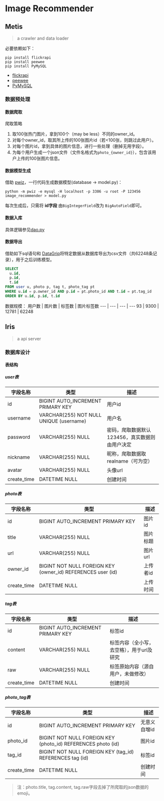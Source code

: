 # Image Recommender

## Metis

> a crawler and data loader

必要依赖如下：
```
pip install flickrapi
pip install peewee
pip install PyMySQL
```

- [flickrapi](https://stuvel.eu/flickrapi)
- [peewee](http://docs.peewee-orm.com/en/latest/)
- [PyMySQL](https://github.com/PyMySQL/PyMySQL)


### 数据预处理

#### 数据爬取

爬取策略
1. 取100张热门图片，拿到100个（may be less）不同的owner_id。
2. 对每个owner_id，取其所上传的100张图片id（若<100张，则跳过此用户）。
3. 对每个图片id，拿到具体的图片信息，进行一些处理（删掉无用字段）。
4. 为每个用户生成一个json文件（文件名格式为`photo_{owner_id}`），包含该用户上传的100张图片信息。


#### 数据模型生成

借助 [pwiz](http://docs.peewee-orm.com/en/latest/peewee/playhouse.html#pwiz)，一行代码生成数据模型(database -> model.py)：
```
python -m pwiz -e mysql -H localhost -p 3306 -u root -P 123456 image_recommender > model.py
```
每次生成后，只需将 **id字段** 由`BigIntegerField`改为 `BigAutoField`即可。


#### 数据入库

具体逻辑参见[dao.py](https://github.com/happylrd/image-recommender/blob/master/metis/db/dao.py)


#### 数据导出

借助如下sql语句和 [DataGrip](https://www.jetbrains.com/datagrip/?fromMenu)将特定数据从数据库导出为csv文件（共62248条记录），用于之后训练模型。

```sql
SELECT
  u.id,
  p.id,
  t.id
FROM user u, photo p, tag t, photo_tag pt
WHERE u.id = p.owner_id AND p.id = pt.photo_id AND t.id = pt.tag_id
ORDER BY u.id, p.id, t.id
```

数据规模：
用户数 | 图片数 | 标签数 | 图片标签数
--- | --- | --- | ---
93 | 9300 | 12781 | 62248


## Iris

> a api server


### 数据库设计

#### 表结构

##### user表

字段名称 | 类型 | 描述
--- | --- | ---
id | BIGINT AUTO_INCREMENT PRIMARY KEY | 用户id
username | VARCHAR(255) NOT NULL UNIQUE (username) | 用户名
password | VARCHAR(255) NULL | 密码，爬取数据默认123456，真实数据则由用户决定
nickname | VARCHAR(255) NULL | 昵称，爬取数据取realname（可为空）
avatar | VARCHAR(255) NULL | 头像url
create_time | DATETIME NULL | 创建时间

##### photo表

字段名称 | 类型 | 描述
--- | --- | ---
id | BIGINT AUTO_INCREMENT PRIMARY KEY | 图片id
title | VARCHAR(255) NULL | 图片标题
url | VARCHAR(255) NULL | 图片url
owner_id | BIGINT NOT NULL FOREIGN KEY (owner_id) REFERENCES user (id) | 上传者id
create_time | DATETIME NULL | 上传时间

##### tag表

字段名称 | 类型 | 描述
--- | --- | ---
id | BIGINT AUTO_INCREMENT PRIMARY KEY | 标签id
content | VARCHAR(255) NULL | 标签内容（全小写，去空格），用于url及研究
raw | VARCHAR(255) NULL | 标签原始内容（源自用户，未做修改）
create_time | DATETIME NULL | 创建时间

##### photo_tag表

字段名称 | 类型 | 描述
--- | --- | ---
id | BIGINT AUTO_INCREMENT PRIMARY KEY | 无意义自增id
photo_id | BIGINT NOT NULL FOREIGN KEY (photo_id) REFERENCES photo (id) | 图片id
tag_id | BIGINT NOT NULL FOREIGN KEY (tag_id) REFERENCES tag (id) | 标签id
create_time | DATETIME NULL | 创建时间

> 注：photo.title, tag.content, tag.raw字段去掉了所爬取的json数据的emoji。
